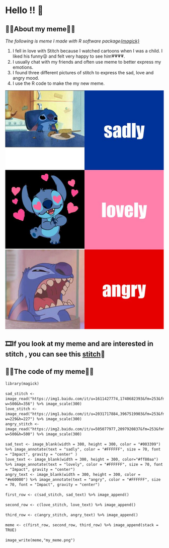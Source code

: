 # Hello !! 👋
 
## 🔵🔵About my meme🔵🔵 

*The following is meme I made with R software package[{magick}](https://unidirectory.auckland.ac.nz/profile/a-fergusson)*

1. I fell in love with Stitch because I watched cartoons when I was a child. I liked his funny😜 and felt very happy to see him💗💗💗💗.
2. I usually chat with my friends and often use meme to better express my emotions.
3. I found three different pictures of stitch to express the sad, love and angry mood.
4. I use the R code to make the my new meme.


![](my_meme.png)

## 🎞If you look at my meme and are interested in stitch , you can see this [stitch](https://www.youtube.com/watch?v=4k9i2U77Qfw)💖

## 🔵🔵The code of my meme🔵🔵
```
library(magick)

sad_stitch <- image_read("https://img1.baidu.com/it/u=1611427774,1740682393&fm=253&fmt=auto&app=138&f=JPEG?w=500&h=356") %>% image_scale(300)
love_stitch <- image_read("https://img1.baidu.com/it/u=2031717884,3967519903&fm=253&fmt=auto&app=138&f=PNG?w=229&h=227") %>% image_scale(300)
angry_stitch <- image_read("https://img2.baidu.com/it/u=505077977,2097920837&fm=253&fmt=auto&app=138&f=JPEG?w=500&h=500") %>% image_scale(300)

sad_text <- image_blank(width = 300, height = 300, color = "#003399") %>% image_annotate(text = "sadly", color = "#FFFFFF", size = 70, font = "Impact", gravity = "center" )
love_text <- image_blank(width = 300, height = 300, color="#ff80aa") %>% image_annotate(text = "lovely", color = "#FFFFFF", size = 70, font = "Impact", gravity = "center")
angry_text <- image_blank(width = 300, height = 300, color = "#e60000") %>% image_annotate(text = "angry", color = "#FFFFFF", size = 70, font = "Impact", gravity = "center")

first_row <- c(sad_stitch, sad_text) %>% image_append()

second_row <- c(love_stitch, love_text) %>% image_append()

third_row <- c(angry_stitch, angry_text) %>% image_append()

meme <- c(first_row, second_row, third_row) %>% image_append(stack = TRUE)

image_write(meme,"my_meme.png")

```
